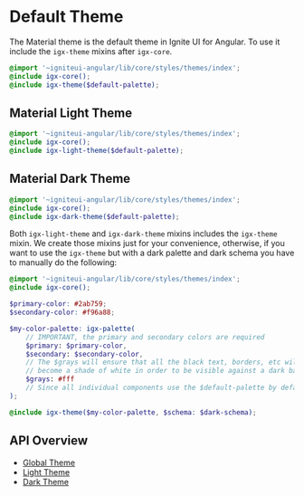 # Default Theme
The Material theme is the default theme in Ignite UI for Angular. To use it include the `igx-theme` mixins after `igx-core`.  

```scss
@import '~igniteui-angular/lib/core/styles/themes/index';
@include igx-core();
@include igx-theme($default-palette);
```

## Material Light Theme
```scss
@import '~igniteui-angular/lib/core/styles/themes/index';
@include igx-core();
@include igx-light-theme($default-palette);
```

## Material Dark Theme
```scss
@import '~igniteui-angular/lib/core/styles/themes/index';
@include igx-core();
@include igx-dark-theme($default-palette);
```

Both `igx-light-theme` and `igx-dark-theme` mixins includes the `igx-theme` mixin.
We create those mixins just for your convenience, otherwise, if you want to use the `igx-theme` but with a dark palette and dark schema you have to manually do the following:

```scss
@import '~igniteui-angular/lib/core/styles/themes/index';
@include igx-core();

$primary-color: #2ab759;
$secondary-color: #f96a88;

$my-color-palette: igx-palette(
    // IMPORTANT, the primary and secondary colors are required
    $primary: $primary-color,
    $secondary: $secondary-color,
    // The $grays will ensure that all the black text, borders, etc will 
    // become a shade of white in order to be visible against a dark background
    $grays: #fff 
    // Since all individual components use the $default-palette by default, if you don't specify the rest of the colors like $info and $error they will use their default values from the $default-palette
);

@include igx-theme($my-color-palette, $schema: $dark-schema);
```

## API Overview
* [Global Theme]({environment:sassApiUrl}/index.html#mixin-igx-theme)
* [Light Theme]({environment:sassApiUrl}/index.html#mixin-igx-light-theme)
* [Dark Theme]({environment:sassApiUrl}/index.html#mixin-igx-dark-theme)
